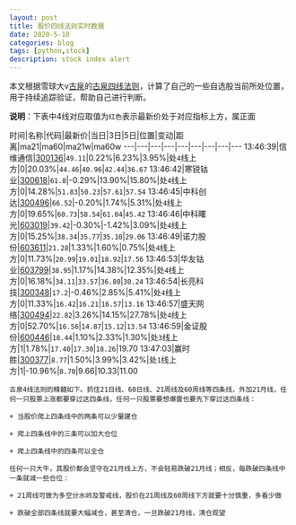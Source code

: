```yaml
---
layout: post
title: 股价四线法则实时数据
date: 2020-5-10
categories: blog
tags: [python,stock]
description: stock index alert
---
```



本文根据雪球大v[古泉](https://xueqiu.com/u/7148646888)的[古泉四线法则](https://xueqiu.com/7148646888/130498192)，计算了自己的一些自选股当前所处位置，用于持续追踪验证，帮助自己进行判断。

**说明**：下表中4线对应取值为`红色`表示最新价处于对应指标上方，属正面

时间|名称|代码|最新价|当日|3日|5日|位置|变动|距离|ma21|ma60|ma21w|ma60w
---|---|---|---|---|---|---|---|---
13:46:39|信维通信|[300136](https://xueqiu.com/S/SZ300136)|`49.11`|0.22%|6.23%|3.95%|处`4`线上方|0|20.03%|`44.46`|`40.96`|`42.44`|`36.67`
13:46:42|寒锐钴业|[300618](https://xueqiu.com/S/SZ300618)|`61.8`|-0.29%|13.90%|15.80%|处`4`线上方|0|14.28%|`51.83`|`50.23`|`57.61`|`57.54`
13:46:45|中科创达|[300496](https://xueqiu.com/S/SZ300496)|`66.52`|-0.20%|1.74%|5.31%|处`4`线上方|0|19.65%|`60.73`|`58.54`|`61.04`|`45.42`
13:46:46|中科曙光|[603019](https://xueqiu.com/S/SH603019)|`39.42`|-0.30%|-1.42%|3.09%|处`4`线上方|0|15.25%|`38.34`|`35.77`|`35.10`|`29.06`
13:46:49|诺力股份|[603611](https://xueqiu.com/S/SH603611)|`21.28`|1.33%|1.60%|0.75%|处`4`线上方|0|11.73%|`20.99`|`19.01`|`18.92`|`17.56`
13:46:53|华友钴业|[603799](https://xueqiu.com/S/SH603799)|`38.95`|1.17%|14.38%|12.35%|处`4`线上方|0|16.18%|`34.11`|`33.57`|`36.80`|`30.24`
13:46:54|长亮科技|[300348](https://xueqiu.com/S/SZ300348)|`17.2`|-0.46%|2.85%|5.41%|处`4`线上方|0|11.33%|`16.42`|`16.21`|`16.57`|`13.16`
13:46:57|盛天网络|[300494](https://xueqiu.com/S/SZ300494)|`22.82`|3.26%|14.15%|27.78%|处`4`线上方|0|52.70%|`16.56`|`14.87`|`15.12`|`13.54`
13:46:59|金证股份|[600446](https://xueqiu.com/S/SH600446)|`18.44`|1.10%|2.33%|1.30%|处`3`线上方|1|1.78%|`17.40`|`17.30`|`18.26`|19.70
13:47:03|赢时胜|[300377](https://xueqiu.com/S/SZ300377)|`8.77`|1.50%|3.99%|3.42%|处`1`线上方|1|-10.96%|`8.70`|9.66|10.33|11.00

```
古泉4线法则的精髓如下。抓住21日线、60日线、21周线及60周线等四条线，外加21月线，任何一只股票上涨都要穿过这四条线，任何一只股票要想爆雷也要先下穿过这四条线：

+ 当股价爬上四条线中的两条可以少量建仓

+ 爬上四条线中的三条可以加大仓位

+ 爬上四条线中的四条可以全仓

任何一只大牛，其股价都会坚守在21月线上方，不会轻易跌破21月线；相反，每跌破四条线中一条就减一些仓位：

+ 21周线可做为多空分水岭及警戒线，股价在21周线及60周线下方就要十分慎重，多看少做

+ 跌破全部四条线就要大幅减仓，甚至清仓，一旦跌破21月线，清仓观望
```